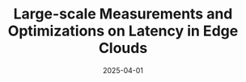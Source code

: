 ---
title: "Large-scale Measurements and Optimizations on Latency in Edge Clouds"
collection: publications
category: journals
permalink: /publication/2025-large-scale-measurements-tcc
date: 2025-04-01
venue: 'IEEE Transactions on Cloud Computing (TCC)'
paperurl: 'https://ieeexplore.ieee.org/document/10660479'
citation: 'Heng Zhang, <b>Shaoyuan Huang</b>, Mengwei Xu, Deke Guo, Xiaofei Wang, Xin Wang, Victor C.M. Leung, Wenyu Wang. (2025). &quot;Large-scale Measurements and Optimizations on Latency in Edge Clouds.&quot; <i>IEEE Transactions on Cloud Computing</i>. (JCR-2, IF:5.4)'
--- 